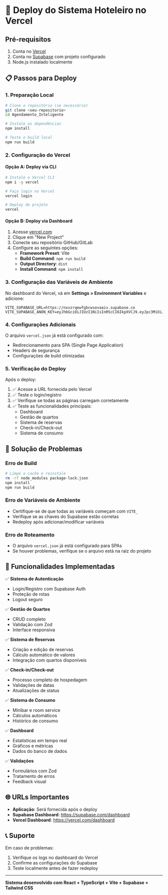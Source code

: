 # 🚀 Deploy do Sistema Hoteleiro no Vercel

## Pré-requisitos

1. Conta no [Vercel](https://vercel.com)
2. Conta no [Supabase](https://supabase.com) com projeto configurado
3. Node.js instalado localmente

## 📋 Passos para Deploy

### 1. Preparação Local

```bash
# Clone o repositório (se necessário)
git clone <seu-repositorio>
cd Agendamento_Inteligente

# Instale as dependências
npm install

# Teste o build local
npm run build
```

### 2. Configuração do Vercel

#### Opção A: Deploy via CLI

```bash
# Instale o Vercel CLI
npm i -g vercel

# Faça login no Vercel
vercel login

# Deploy do projeto
vercel
```

#### Opção B: Deploy via Dashboard

1. Acesse [vercel.com](https://vercel.com)
2. Clique em "New Project"
3. Conecte seu repositório GitHub/GitLab
4. Configure as seguintes opções:
   - **Framework Preset**: Vite
   - **Build Command**: `npm run build`
   - **Output Directory**: `dist`
   - **Install Command**: `npm install`

### 3. Configuração das Variáveis de Ambiente

No dashboard do Vercel, vá em **Settings > Environment Variables** e adicione:

```
VITE_SUPABASE_URL=https://nxvzrqewfgbcwsovaaiv.supabase.co
VITE_SUPABASE_ANON_KEY=eyJhbGciOiJIUzI1NiIsInR5cCI6IkpXVCJ9.eyJpc3MiOiJzdXBhYmFzZSIsInJlZiI6Im54dnpycWV3ZmdiY3dzb3ZhYWl2Iiwicm9sZSI6ImFub24iLCJpYXQiOjE3NTU4MDkzNzksImV4cCI6MjA3MTM4NTM3OX0.A5nhavahrp5W_4tUGkcdpcCFGKWPv7Y6f8ZaOsQsr8Q
```

### 4. Configurações Adicionais

O arquivo `vercel.json` já está configurado com:
- Redirecionamento para SPA (Single Page Application)
- Headers de segurança
- Configurações de build otimizadas

### 5. Verificação do Deploy

Após o deploy:

1. ✅ Acesse a URL fornecida pelo Vercel
2. ✅ Teste o login/registro
3. ✅ Verifique se todas as páginas carregam corretamente
4. ✅ Teste as funcionalidades principais:
   - Dashboard
   - Gestão de quartos
   - Sistema de reservas
   - Check-in/Check-out
   - Sistema de consumo

## 🔧 Solução de Problemas

### Erro de Build
```bash
# Limpe o cache e reinstale
rm -rf node_modules package-lock.json
npm install
npm run build
```

### Erro de Variáveis de Ambiente
- Certifique-se de que todas as variáveis começam com `VITE_`
- Verifique se as chaves do Supabase estão corretas
- Redeploy após adicionar/modificar variáveis

### Erro de Roteamento
- O arquivo `vercel.json` já está configurado para SPAs
- Se houver problemas, verifique se o arquivo está na raiz do projeto

## 📱 Funcionalidades Implementadas

✅ **Sistema de Autenticação**
- Login/Registro com Supabase Auth
- Proteção de rotas
- Logout seguro

✅ **Gestão de Quartos**
- CRUD completo
- Validação com Zod
- Interface responsiva

✅ **Sistema de Reservas**
- Criação e edição de reservas
- Cálculo automático de valores
- Integração com quartos disponíveis

✅ **Check-in/Check-out**
- Processo completo de hospedagem
- Validações de datas
- Atualizações de status

✅ **Sistema de Consumo**
- Minibar e room service
- Cálculos automáticos
- Histórico de consumo

✅ **Dashboard**
- Estatísticas em tempo real
- Gráficos e métricas
- Dados do banco de dados

✅ **Validações**
- Formulários com Zod
- Tratamento de erros
- Feedback visual

## 🌐 URLs Importantes

- **Aplicação**: Será fornecida após o deploy
- **Supabase Dashboard**: https://supabase.com/dashboard
- **Vercel Dashboard**: https://vercel.com/dashboard

## 📞 Suporte

Em caso de problemas:
1. Verifique os logs no dashboard do Vercel
2. Confirme as configurações do Supabase
3. Teste localmente antes de fazer redeploy

---

**Sistema desenvolvido com React + TypeScript + Vite + Supabase + Tailwind CSS**